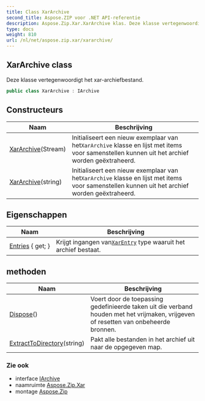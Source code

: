 ```yaml
---
title: Class XarArchive
second_title: Aspose.ZIP voor .NET API-referentie
description: Aspose.Zip.Xar.XarArchive klas. Deze klasse vertegenwoordigt het xararchiefbestand.
type: docs
weight: 810
url: /nl/net/aspose.zip.xar/xararchive/
---
```

## XarArchive class

Deze klasse vertegenwoordigt het xar-archiefbestand.

```csharp
public class XarArchive : IArchive
```

## Constructeurs

| Naam | Beschrijving |
| --- | --- |
| [XarArchive](xararchive/#constructor)(Stream) | Initialiseert een nieuw exemplaar van het`XarArchive` klasse en lijst met items voor samenstellen kunnen uit het archief worden geëxtraheerd. |
| [XarArchive](xararchive/#constructor_1)(string) | Initialiseert een nieuw exemplaar van het`XarArchive` klasse en lijst met items voor samenstellen kunnen uit het archief worden geëxtraheerd. |

## Eigenschappen

| Naam | Beschrijving |
| --- | --- |
| [Entries](../../aspose.zip.xar/xararchive/entries/) { get; } | Krijgt ingangen van[`XarEntry`](../xarentry/) type waaruit het archief bestaat. |

## methoden

| Naam | Beschrijving |
| --- | --- |
| [Dispose](../../aspose.zip.xar/xararchive/dispose/)() | Voert door de toepassing gedefinieerde taken uit die verband houden met het vrijmaken, vrijgeven of resetten van onbeheerde bronnen. |
| [ExtractToDirectory](../../aspose.zip.xar/xararchive/extracttodirectory/)(string) | Pakt alle bestanden in het archief uit naar de opgegeven map. |

### Zie ook

* interface [IArchive](../../aspose.zip/iarchive/)
* naamruimte [Aspose.Zip.Xar](../../aspose.zip.xar/)
* montage [Aspose.Zip](../../)


